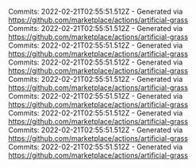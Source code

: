Commits: 2022-02-21T02:55:51.512Z - Generated via https://github.com/marketplace/actions/artificial-grass
<br>
Commits: 2022-02-21T02:55:51.512Z - Generated via https://github.com/marketplace/actions/artificial-grass
<br>
Commits: 2022-02-21T02:55:51.512Z - Generated via https://github.com/marketplace/actions/artificial-grass
<br>
Commits: 2022-02-21T02:55:51.512Z - Generated via https://github.com/marketplace/actions/artificial-grass
<br>
Commits: 2022-02-21T02:55:51.512Z - Generated via https://github.com/marketplace/actions/artificial-grass
<br>
Commits: 2022-02-21T02:55:51.512Z - Generated via https://github.com/marketplace/actions/artificial-grass
<br>
Commits: 2022-02-21T02:55:51.512Z - Generated via https://github.com/marketplace/actions/artificial-grass
<br>
Commits: 2022-02-21T02:55:51.512Z - Generated via https://github.com/marketplace/actions/artificial-grass
<br>
Commits: 2022-02-21T02:55:51.512Z - Generated via https://github.com/marketplace/actions/artificial-grass
<br>
